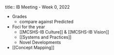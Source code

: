 title:: IB Meeting - Week 0, 2022

- Grades
	- compare against Predicted
- Foci for the year
	- [[MCSHS-IB Culture]] & [[MCSHS-IB Vision]]
	- [[Systems and Practices]]
	- Novel Developments
- [[Concept Mapping]]